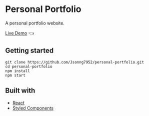 # Personal Portfolio

A personal portfolio website.  

[Live Demo](https://jsonng7952.github.io/personal-portfolio/) :point_left:

## Getting started

```
git clone https://github.com/Jsonng7952/personal-portfolio.git
cd personal-portfolio
npm install
npm start
```

## Built with

- [React](https://reactjs.org/)
- [Styled Components](https://styled-components.com/)